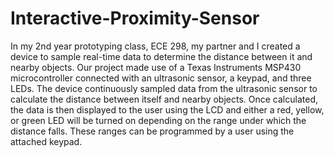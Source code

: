 # Interactive-Proximity-Sensor
In my 2nd year prototyping class, ECE 298, my partner and I created a device to sample real-time data to determine the distance between it and nearby objects. Our project made use of a Texas Instruments MSP430 microcontroller connected with an ultrasonic sensor, a keypad, and three LEDs. The device continuously sampled data from the ultrasonic sensor to calculate the distance between itself and nearby objects. Once calculated, the data is then displayed to the user using the LCD and either a red, yellow, or green LED will be turned on depending on the range under which the distance falls. These ranges can be programmed by a user using the attached keypad. 
